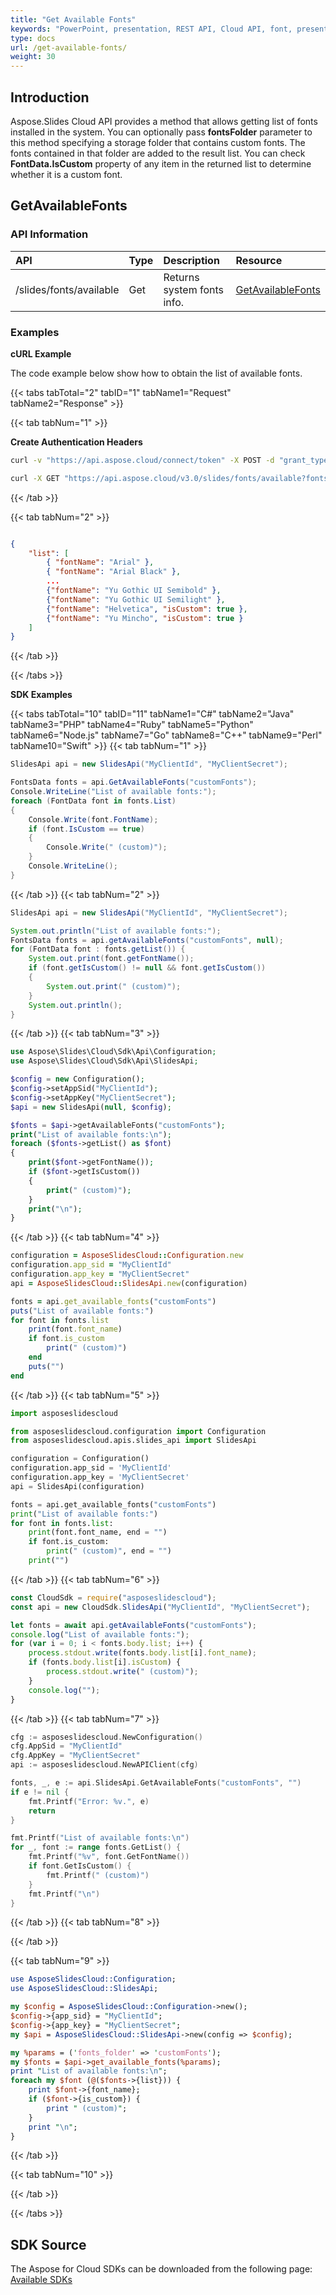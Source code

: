 ```yaml
---
title: "Get Available Fonts"
keywords: "PowerPoint, presentation, REST API, Cloud API, font, presentation fonts"
type: docs
url: /get-available-fonts/
weight: 30
---
```

## **Introduction**
Aspose.Slides Cloud API provides a method that allows getting list of fonts installed in the system. You can optionally pass **fontsFolder** parameter to this method specifying a storage folder that contains custom fonts. The fonts contained in that folder are added to the result list. You can check **FontData.IsCustom** property of any item in the returned list to determine whether it is a custom font.

## **GetAvailableFonts**
### **API Information**
|**API**|**Type**|**Description**|**Resource**|
| :- | :- | :- | :- |
/slides/fonts/available|Get|Returns system fonts info.|[GetAvailableFonts](https://apireference.aspose.cloud/slides/#/Fonts/GetAvailableFonts)|

### **Examples**

**cURL Example**

The code example below show how to obtain the list of available fonts.

{{< tabs tabTotal="2" tabID="1" tabName1="Request" tabName2="Response" >}}

{{< tab tabNum="1" >}}

**Create Authentication Headers**
```sh
curl -v "https://api.aspose.cloud/connect/token" -X POST -d "grant_type=client_credentials&client_id=XXXX&client_secret=XXXX-XX" -H "Content-Type: application/x-www-form-urlencoded" -H "Accept: application/json"
```

```sh
curl -X GET "https://api.aspose.cloud/v3.0/slides/fonts/available?fontsFolder=customFonts" -H "Authorization: Bearer [Access Token]"
```

{{< /tab >}}

{{< tab tabNum="2" >}}

```json

{
    "list": [
        { "fontName": "Arial" },
        { "fontName": "Arial Black" },
        ...
        {"fontName": "Yu Gothic UI Semibold" },
        {"fontName": "Yu Gothic UI Semilight" },
        {"fontName": "Helvetica", "isCustom": true },
        {"fontName": "Yu Mincho", "isCustom": true }
    ]
}
```
{{< /tab >}}

{{< /tabs >}}


**SDK Examples**

{{< tabs tabTotal="10" tabID="11" tabName1="C#" tabName2="Java" tabName3="PHP" tabName4="Ruby" tabName5="Python" tabName6="Node.js" tabName7="Go" tabName8="C++" tabName9="Perl" tabName10="Swift" >}}
{{< tab tabNum="1" >}}

```csharp
SlidesApi api = new SlidesApi("MyClientId", "MyClientSecret");

FontsData fonts = api.GetAvailableFonts("customFonts");
Console.WriteLine("List of available fonts:");
foreach (FontData font in fonts.List)
{
    Console.Write(font.FontName);
    if (font.IsCustom == true)
    {
        Console.Write(" (custom)");
    }
    Console.WriteLine();
}
```

{{< /tab >}}
{{< tab tabNum="2" >}}

```java
SlidesApi api = new SlidesApi("MyClientId", "MyClientSecret");

System.out.println("List of available fonts:");
FontsData fonts = api.getAvailableFonts("customFonts", null);
for (FontData font : fonts.getList()) {
    System.out.print(font.getFontName());
    if (font.getIsCustom() != null && font.getIsCustom())
    {
        System.out.print(" (custom)");
    }
    System.out.println();
}
```

{{< /tab >}}
{{< tab tabNum="3" >}}

```php
use Aspose\Slides\Cloud\Sdk\Api\Configuration;
use Aspose\Slides\Cloud\Sdk\Api\SlidesApi;

$config = new Configuration();
$config->setAppSid("MyClientId");
$config->setAppKey("MyClientSecret");
$api = new SlidesApi(null, $config);

$fonts = $api->getAvailableFonts("customFonts");
print("List of available fonts:\n");
foreach ($fonts->getList() as $font)
{
    print($font->getFontName());
    if ($font->getIsCustom())
    {
        print(" (custom)");
    }
    print("\n");
}
```

{{< /tab >}}
{{< tab tabNum="4" >}}

```ruby
configuration = AsposeSlidesCloud::Configuration.new
configuration.app_sid = "MyClientId"
configuration.app_key = "MyClientSecret"
api = AsposeSlidesCloud::SlidesApi.new(configuration)

fonts = api.get_available_fonts("customFonts")
puts("List of available fonts:")
for font in fonts.list
    print(font.font_name)
    if font.is_custom
        print(" (custom)")
    end
    puts("")
end
```

{{< /tab >}}
{{< tab tabNum="5" >}}

```python
import asposeslidescloud

from asposeslidescloud.configuration import Configuration
from asposeslidescloud.apis.slides_api import SlidesApi

configuration = Configuration()
configuration.app_sid = 'MyClientId'
configuration.app_key = 'MyClientSecret'
api = SlidesApi(configuration)

fonts = api.get_available_fonts("customFonts")
print("List of available fonts:")
for font in fonts.list:
    print(font.font_name, end = "")
    if font.is_custom:
        print(" (custom)", end = "")
    print("")
```

{{< /tab >}}
{{< tab tabNum="6" >}}

```javascript
const CloudSdk = require("asposeslidescloud");
const api = new CloudSdk.SlidesApi("MyClientId", "MyClientSecret");

let fonts = await api.getAvailableFonts("customFonts");
console.log("List of available fonts:");
for (var i = 0; i < fonts.body.list; i++) {
    process.stdout.write(fonts.body.list[i].font_name);
    if (fonts.body.list[i].isCustom) {
        process.stdout.write(" (custom)");
    }
    console.log("");
}        
```
{{< /tab >}}
{{< tab tabNum="7" >}}

```go
cfg := asposeslidescloud.NewConfiguration()
cfg.AppSid = "MyClientId"
cfg.AppKey = "MyClientSecret"
api := asposeslidescloud.NewAPIClient(cfg)

fonts, _, e := api.SlidesApi.GetAvailableFonts("customFonts", "")
if e != nil {
    fmt.Printf("Error: %v.", e)
    return
}

fmt.Printf("List of available fonts:\n")
for _, font := range fonts.GetList() {
    fmt.Printf("%v", font.GetFontName())
    if font.GetIsCustom() {
        fmt.Printf(" (custom)")
    }
    fmt.Printf("\n")
}
```

{{< /tab >}}
{{< tab tabNum="8" >}}

{{< /tab >}}

{{< tab tabNum="9" >}}

```perl
use AsposeSlidesCloud::Configuration;
use AsposeSlidesCloud::SlidesApi;

my $config = AsposeSlidesCloud::Configuration->new();
$config->{app_sid} = "MyClientId";
$config->{app_key} = "MyClientSecret";
my $api = AsposeSlidesCloud::SlidesApi->new(config => $config);

my %params = ('fonts_folder' => 'customFonts');
my $fonts = $api->get_available_fonts(%params);
print "List of available fonts:\n";
foreach my $font (@($fonts->{list})) {
    print $font->{font_name};
    if ($font->{is_custom}) {
        print " (custom)";
    }
    print "\n";
}
```

{{< /tab >}}

{{< tab tabNum="10" >}}

{{< /tab >}}

{{< /tabs >}}

## **SDK Source**

The Aspose for Cloud SDKs can be downloaded from the following page: [Available SDKs](/slides/available-sdks/)